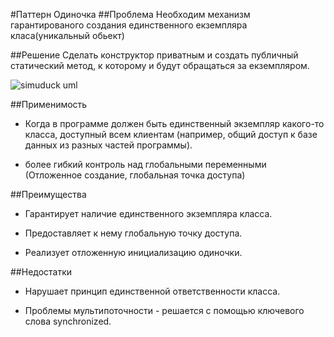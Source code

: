 #Паттерн Одиночка
##Проблема
Необходим механизм гарантированого создания единственного 
екземпляра класа(уникальный обьект)

##Решение
Сделать конструктор приватным и создать публичный статический метод,
к которому и будут обращаться за екземпляром.

![simuduck uml](../assets/img/singletonUML.png)

##Применимость
 - Когда в программе должен быть единственный экземпляр какого-то класса, доступный всем клиентам
  (например, общий доступ к базе данных из разных частей программы).
  
 - более гибкий контроль над глобальными переменными (Отложенное создание, глобальная точка доступа)
  
##Преимущества
 - Гарантирует наличие единственного экземпляра класса.

 - Предоставляет к нему глобальную точку доступа.
 
 - Реализует отложенную инициализацию одиночки.
 
##Недостатки
 - Нарушает принцип единственной ответственности класса.
 
 - Проблемы мультипоточности - решается с помощью ключевого слова synchronized.
